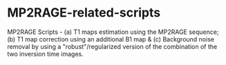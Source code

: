 # MP2RAGE-related-scripts
MP2RAGE Scripts - 
(a) T1 maps estimation using the MP2RAGE sequence;
(b) T1 map correction using an additional B1 map &amp; 
(c) Background noise removal by using a "robust"/regularized version of the combination of the two inversion time images.


